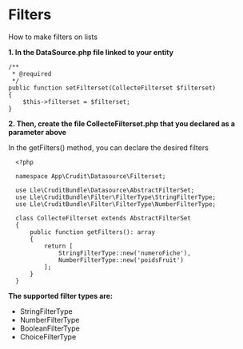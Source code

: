 # Filters

How to make filters on lists

**1. In the DataSource.php file linked to your entity**

    /**
     * @required
     */
    public function setFilterset(CollecteFilterset $filterset)
    {
        $this->filterset = $filterset;
    }

**2. Then, create the file CollecteFilterset.php that you declared as a parameter above**

In the getFilters() method, you can declare the desired filters
            
      <?php

      namespace App\Crudit\Datasource\Filterset;

      use Lle\CruditBundle\Datasource\AbstractFilterSet;
      use Lle\CruditBundle\Filter\FilterType\StringFilterType;
      use Lle\CruditBundle\Filter\FilterType\NumberFilterType;
      
      class CollecteFilterset extends AbstractFilterSet
      {
          public function getFilters(): array
          {
              return [
                  StringFilterType::new('numeroFiche'),
                  NumberFilterType::new('poidsFruit')
              ];
          }
      }


**The supported filter types are:** 
- StringFilterType
- NumberFilterType
- BooleanFilterType
- ChoiceFilterType

